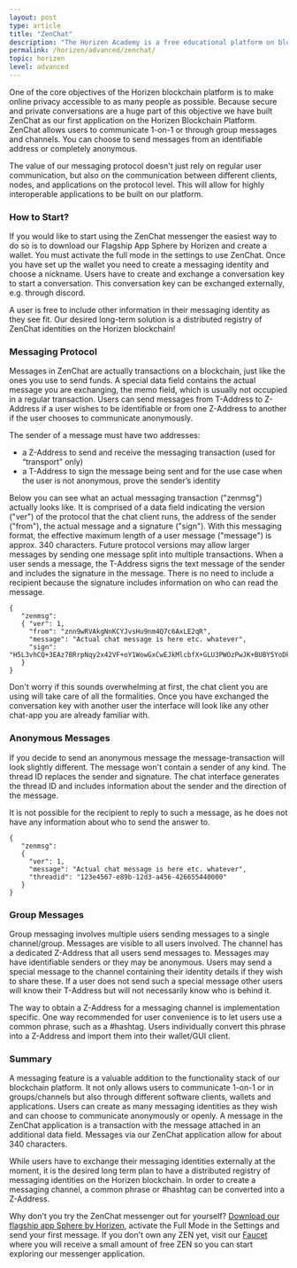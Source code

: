 ```yaml
---
layout: post
type: article
title: "ZenChat"
description: "The Horizen Academy is a free educational platform on blockchain technology, cryptocurrency, and privacy. In this article we discuss ZenChat at an advanced level. ZenChat was the first application, aside from our cryptocurrency, that is running on top of the Horizen Blockchain."
permalink: /horizen/advanced/zenchat/
topic: horizen
level: advanced
---
```


One of the core objectives of the Horizen blockchain platform is to make online privacy accessible to as many people as possible. Because secure and private conversations are a huge part of this objective we have built ZenChat as our first application on the Horizen Blockchain Platform. ZenChat allows users to communicate 1-on-1 or through group messages and channels. You can choose to send messages from an identifiable address or completely anonymous.

The value of our messaging protocol doesn't just rely on regular user communication, but also on the communication between different clients, nodes, and applications on the protocol level. This will allow for highly interoperable applications to be built on our platform.

### How to Start?

If you would like to start using the ZenChat messenger the easiest way to do so is to download our Flagship App Sphere by Horizen and create a wallet. You must activate the full mode in the settings to use ZenChat. Once you have set up the wallet you need to create a messaging identity and choose a nickname. Users have to create and exchange a conversation key to start a conversation. This conversation key can be exchanged externally, e.g. through discord.

A user is free to include other information in their messaging identity as they see fit. Our desired long-term solution is a distributed registry of ZenChat identities on the Horizen blockchain!

### Messaging Protocol

Messages in ZenChat are actually transactions on a blockchain, just like the ones you use to send funds. A special data field contains the actual message you are exchanging, the memo field, which is usually not occupied in a regular transaction. Users can send messages from T-Address to Z-Address if a user wishes to be identifiable or from one Z-Address to another if the user chooses to communicate anonymously.

The sender of a message must have two addresses:

 - a Z-Address to send and receive the messaging transaction (used for “transport” only)
 - a T-Address to sign the message being sent and for the use case when the user is not anonymous, prove the sender’s identity

Below you can see what an actual messaging transaction ("zenmsg") actually looks like. It is comprised of a data field indicating the version ("ver") of the protocol that the chat client runs, the address of the sender ("from"), the actual message and a signature ("sign"). With this messaging format, the effective maximum length of a user message ("message") is approx. 340 characters. Future protocol versions may allow larger messages by sending one message split into multiple transactions. When a user sends a message, the T-Address signs the text message of the sender and includes the signature in the message. There is no need to include a recipient because the signature includes information on who can read the message.

```
{
   "zenmsg":
   { "ver": 1,
     "from": "znn9wRVAkgNnKCYJvsHu9nm4Q7c6AxLE2qR",
     "message": "Actual chat message is here etc. whatever", 
     "sign": "H5L3vhCQ+3EAz7BRrpNqy2x42VF+oY1WowGxCwEJkMlcbfX+GLU3PWOzPwJK+BUBY5YoDk/hAkF4GwtqyWWOngI="
   }
}
```

Don't worry if this sounds overwhelming at first, the chat client you are using will take care of all the formalities. Once you have exchanged the conversation key with another user the interface will look like any other chat-app you are already familiar with.

### Anonymous Messages

If you decide to send an anonymous message the message-transaction will look slightly different. The message won't contain a sender of any kind. The thread ID replaces the sender and signature. The chat interface generates the thread ID and includes information about the sender and the direction of the message.

It is not possible for the recipient to reply to such a message, as he does not have any information about who to send the answer to.

```
{
   "zenmsg":
   { 
     "ver": 1,
     "message": "Actual chat message is here etc. whatever", 
     "threadid": "123e4567-e89b-12d3-a456-426655440000"
   }
}
```

### Group Messages

Group messaging involves multiple users sending messages to a single channel/group. Messages are visible to all users involved. The channel has a dedicated Z-Address that all users send messages to. Messages may have identifiable senders or they may be anonymous. Users may send a special message to the channel containing their identity details if they wish to share these. If a user does not send such a special message other users will know their T-Address but will not necessarily know who is behind it.

The way to obtain a Z-Address for a messaging channel is implementation specific. One way recommended for user convenience is to let users use a common phrase, such as a #hashtag. Users individually convert this phrase into a Z-Address and import them into their wallet/GUI client.

### Summary

A messaging feature is a valuable addition to the functionality stack of our blockchain platform. It not only allows users to communicate 1-on-1 or in groups/channels but also through different software clients, wallets and applications. Users can create as many messaging identities as they wish and can choose to communicate anonymously or openly. A message in the ZenChat application is a transaction with the message attached in an additional data field. Messages via our ZenChat application allow for about 340 characters. 

While users have to exchange their messaging identities externally at the moment, it is the desired long term plan to have a distributed registry of messaging identities on the Horizen blockchain. In order to create a messaging channel, a common phrase or #hashtag can be converted into a Z-Address.

Why don't you try the ZenChat messenger out for yourself? [Download our flagship app Sphere by Horizen](https://www.horizen.global/spherebyhorizen/), activate the Full Mode in the Settings and send your first message. If you don't own any ZEN yet, visit our [Faucet](https://getzen.cash/) where you will receive a small amount of free ZEN so you can start exploring our messenger application.
